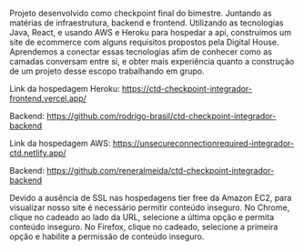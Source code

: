 Projeto desenvolvido como checkpoint final do bimestre. Juntando as matérias de infraestrutura, backend e frontend.
Utilizando as tecnologias Java, React, e usando AWS e Heroku para hospedar a api, construímos um site de ecommerce com alguns requisitos propostos pela Digital House.
Aprendemos a conectar essas tecnologias afim de conhecer como as camadas conversam entre si, e obter mais experiência quanto a construção de um projeto desse escopo trabalhando em grupo.


Link da hospedagem Heroku:
https://ctd-checkpoint-integrador-frontend.vercel.app/

Backend:
https://github.com/rodrigo-brasil/ctd-checkpoint-integrador-backend

Link da hospedagem AWS:
https://unsecureconnectionrequired-integrador-ctd.netlify.app/

Backend:
https://github.com/reneralmeida/ctd-checkpoint-integrador-backend


Devido a ausência de SSL nas hospedagens tier free da Amazon EC2, para visualizar nosso site é necessário permitir conteúdo inseguro. No Chrome, clique no cadeado ao lado da URL, selecione a última opção e permita conteúdo inseguro. No Firefox, clique no cadeado, selecione a primeira opção e habilite a permissão de conteúdo inseguro.
